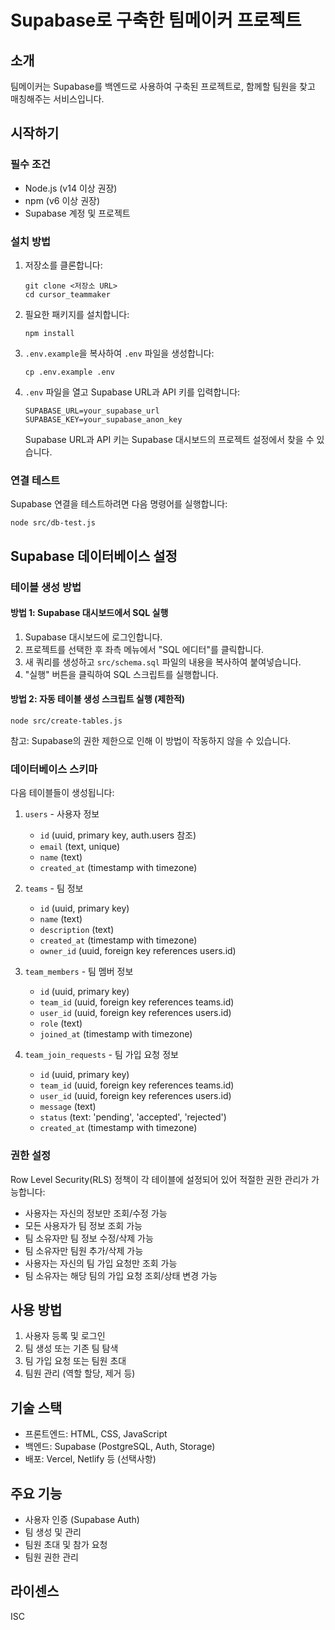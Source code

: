 # Supabase로 구축한 팀메이커 프로젝트

## 소개
팀메이커는 Supabase를 백엔드로 사용하여 구축된 프로젝트로, 함께할 팀원을 찾고 매칭해주는 서비스입니다.

## 시작하기

### 필수 조건
- Node.js (v14 이상 권장)
- npm (v6 이상 권장)
- Supabase 계정 및 프로젝트

### 설치 방법
1. 저장소를 클론합니다:
   ```
   git clone <저장소 URL>
   cd cursor_teammaker
   ```

2. 필요한 패키지를 설치합니다:
   ```
   npm install
   ```

3. `.env.example`을 복사하여 `.env` 파일을 생성합니다:
   ```
   cp .env.example .env
   ```

4. `.env` 파일을 열고 Supabase URL과 API 키를 입력합니다:
   ```
   SUPABASE_URL=your_supabase_url
   SUPABASE_KEY=your_supabase_anon_key
   ```
   
   Supabase URL과 API 키는 Supabase 대시보드의 프로젝트 설정에서 찾을 수 있습니다.

### 연결 테스트
Supabase 연결을 테스트하려면 다음 명령어를 실행합니다:
```
node src/db-test.js
```

## Supabase 데이터베이스 설정

### 테이블 생성 방법

#### 방법 1: Supabase 대시보드에서 SQL 실행
1. Supabase 대시보드에 로그인합니다.
2. 프로젝트를 선택한 후 좌측 메뉴에서 "SQL 에디터"를 클릭합니다.
3. 새 쿼리를 생성하고 `src/schema.sql` 파일의 내용을 복사하여 붙여넣습니다.
4. "실행" 버튼을 클릭하여 SQL 스크립트를 실행합니다.

#### 방법 2: 자동 테이블 생성 스크립트 실행 (제한적)
```
node src/create-tables.js
```
참고: Supabase의 권한 제한으로 인해 이 방법이 작동하지 않을 수 있습니다.

### 데이터베이스 스키마

다음 테이블들이 생성됩니다:

1. `users` - 사용자 정보
   - `id` (uuid, primary key, auth.users 참조)
   - `email` (text, unique)
   - `name` (text)
   - `created_at` (timestamp with timezone)

2. `teams` - 팀 정보
   - `id` (uuid, primary key)
   - `name` (text)
   - `description` (text)
   - `created_at` (timestamp with timezone)
   - `owner_id` (uuid, foreign key references users.id)

3. `team_members` - 팀 멤버 정보
   - `id` (uuid, primary key)
   - `team_id` (uuid, foreign key references teams.id)
   - `user_id` (uuid, foreign key references users.id)
   - `role` (text)
   - `joined_at` (timestamp with timezone)

4. `team_join_requests` - 팀 가입 요청 정보
   - `id` (uuid, primary key)
   - `team_id` (uuid, foreign key references teams.id)
   - `user_id` (uuid, foreign key references users.id)
   - `message` (text)
   - `status` (text: 'pending', 'accepted', 'rejected')
   - `created_at` (timestamp with timezone)

### 권한 설정
Row Level Security(RLS) 정책이 각 테이블에 설정되어 있어 적절한 권한 관리가 가능합니다:
- 사용자는 자신의 정보만 조회/수정 가능
- 모든 사용자가 팀 정보 조회 가능
- 팀 소유자만 팀 정보 수정/삭제 가능
- 팀 소유자만 팀원 추가/삭제 가능
- 사용자는 자신의 팀 가입 요청만 조회 가능
- 팀 소유자는 해당 팀의 가입 요청 조회/상태 변경 가능

## 사용 방법
1. 사용자 등록 및 로그인
2. 팀 생성 또는 기존 팀 탐색
3. 팀 가입 요청 또는 팀원 초대
4. 팀원 관리 (역할 할당, 제거 등)

## 기술 스택
- 프론트엔드: HTML, CSS, JavaScript
- 백엔드: Supabase (PostgreSQL, Auth, Storage)
- 배포: Vercel, Netlify 등 (선택사항)

## 주요 기능
- 사용자 인증 (Supabase Auth)
- 팀 생성 및 관리
- 팀원 초대 및 참가 요청
- 팀원 권한 관리

## 라이센스
ISC 
